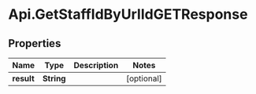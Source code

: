 # Api.GetStaffIdByUrlIdGETResponse

## Properties
Name | Type | Description | Notes
------------ | ------------- | ------------- | -------------
**result** | **String** |  | [optional] 


